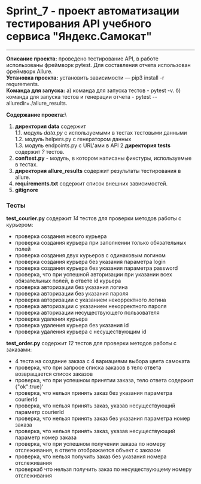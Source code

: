 # Sprint_7 - проект автоматизации тестирования API учебного сервиса  "Яндекс.Самокат"
___
__Описание проекта:__  проведено тестирование API,  в работе использованы фреймворк pytest. Для составления отчета использован фреймворк Allure.\
__Установка проекта:__ установить зависимости — pip3 install -r requrements.  
__Команда для запуска:__ a) команда для запуска тестов - pytest -v. б) команда для запуска тестов и генерации отчета -  pytest --alluredir=./allure_results.

__Содержание проекта:__\
1. __директория data__ содержит\
    1.1. модуль _data.py_  с  используемыми в тестах тестовыми данными\
    1.2. модуль helpers.py с генератором данных\
    1.3. модуль endpoints.py c  URL'ами в API
2.__директория tests__ содержит _?_ тестов.
5. __conftest.py__ - модуль, в котором написаны фикстуры, используемые в тестах.
6. __директория allure_results__ содержит результаты тестирования в allure.
4. __requirements.txt__ содержит список внешних зависимостей.
5. __gitignore__

### Тесты
__test_courier.py__ содержит _14_ тестов  для проверки методов работы с курьером:
* проверка создания нового курьера
* проверка создания курьера при заполнении только обязательных полей
* проверка создания двух курьеров с одинаковым логином
* проверка создания курьера без указания параметра login
* проверка создания курьера без указания параметра password
* проверка, что при успешной авторизации при указании всех обязательных полей, в ответе  id курьера
* проверка авторизации без указания логина
* проверка авторизации без указания пароля
* проверка авторизации с указанием некорректного логина
* проверка авторизации с указанием некорректного пароля
* проверка авторизации несуществующего пользователя
* проверка удаления курьера
* проверка удаления курьера без указания id
* проверка удаления курьера с несуществующим id

__test_order.py__ содержит _12_ тестов для проверки методов работы с заказами: 
* 4 теста на создание заказа с 4 вариациями выбора цвета самоката
* проверка, что при запросе списка заказов в тело ответа возвращается список заказов
* проверка, что при успешном принятии заказа, тело ответа содержит {"ok":true}'
* проверка, что нельзя принять заказ без указания параметра courierId
* проверка, что нельзя принять заказ, указав несуществующий параметр courierId
* проверка, что нельзя принять заказ без указания параметра номер заказа
* проверка, что нельзя принять заказ, указав несуществующий параметр номер заказа
* проверка, что при успешном получении заказа по номеру отслеживания, в ответе отображается объект с заказом
* проверка, что нельзя получить заказ без указания номера отслеживания
* проверкаб что нельзя получить заказ по несуществующему номеру отслеживания